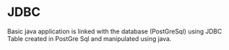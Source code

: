 # JDBC
Basic java application is linked with the database (PostGreSql) using JDBC
Table created in PostGre Sql and manipulated using java. 

